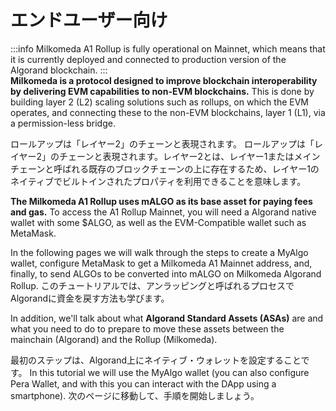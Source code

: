 # エンドユーザー向け
:::info
Milkomeda A1 Rollup is fully operational on Mainnet, which means that it is currently deployed and connected to production version of the Algorand blockchain.
:::  
**Milkomeda is a protocol designed to improve blockchain interoperability by delivering EVM capabilities to non-EVM blockchains.** This is done by building layer 2 (L2) scaling solutions such as rollups, on which the EVM operates, and connecting these to the non-EVM blockchains, layer 1 (L1), via a permission-less bridge.

ロールアップは「レイヤー2」のチェーンと表現されます。 ロールアップは「レイヤー2」のチェーンと表現されます。レイヤー2とは、レイヤー1またはメインチェーンと呼ばれる既存のブロックチェーンの上に存在するため、レイヤー1のネイティブでビルトインされたプロパティを利用できることを意味します。

**The Milkomeda A1 Rollup uses mALGO as its base asset for paying fees and gas.** To access the A1 Rollup Mainnet, you will need a Algorand native wallet with some $ALGO, as well as the EVM-Compatible wallet such as MetaMask.

In the following pages we will walk through the steps to create a MyAlgo wallet, configure MetaMask to get a Milkomeda A1 Mainnet address, and, finally, to send ALGOs to be converted into mALGO on Milkomeda Algorand Rollup. このチュートリアルでは、アンラッピングと呼ばれるプロセスでAlgorandに資金を戻す方法も学びます。

In addition, we'll talk about what **Algorand Standard Assets (ASAs)** are and what you need to do to prepare to move these assets between the mainchain (Algorand) and the Rollup (Milkomeda).

最初のステップは、Algorand上にネイティブ・ウォレットを設定することです。 In this tutorial we will use the MyAlgo wallet (you can also configure Pera Wallet, and with this you can interact with the DApp using a smartphone). 次のページに移動して、手順を開始しましょう。
